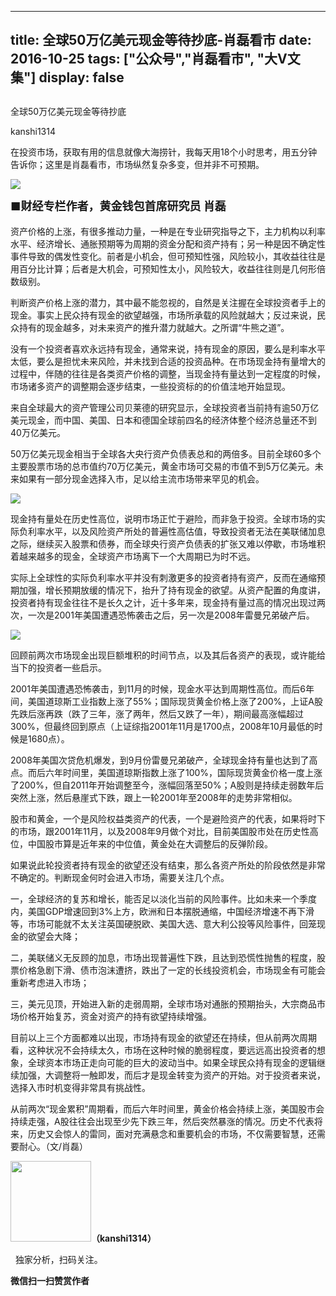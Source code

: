 
---
title:  全球50万亿美元现金等待抄底-肖磊看市
date: 2016-10-25
tags: ["公众号","肖磊看市", "大V文集"]
display: false
---


## 



全球50万亿美元现金等待抄底




kanshi1314




在投资市场，获取有用的信息就像大海捞针，我每天用18个小时思考，用五分钟告诉你；这里是肖磊看市，市场纵然复杂多变，但并非不可预期。


**<strong style="max-width: 100%; font-size: 18px; text-align: justify; line-height: 1.6; text-indent: 40px; box-sizing: border-box !important; word-wrap: break-word !important;"><img data-s="300,640" data-type="jpeg" src="http://mmbiz.qpic.cn/mmbiz_jpg/rIYcHn0KrPSxILgF7guhBdicQTRf80YfY1KOUUNkGjPFPaaX9f6t5IbAmnljlMxpvMibfEHv1Z9iaX5X9VoxIfnHQ/0?wx_fmt=jpeg" data-ratio="0.5625" data-w="1280"/>**</strong>

**<strong style="max-width: 100%; font-size: 18px; text-align: justify; line-height: 1.6; text-indent: 40px; box-sizing: border-box !important; word-wrap: break-word !important;">■财经专栏作者，黄金钱包首席研究员 肖磊**</strong>



资产价格的上涨，有很多推动力量，一种是在专业研究指导之下，主力机构以利率水平、经济增长、通胀预期等为周期的资金分配和资产持有；另一种是因不确定性事件导致的偶发性变化。前者是小机会，但可预知性强，风险较小，其收益往往是用百分比计算；后者是大机会，可预知性太小，风险较大，收益往往则是几何形倍数级别。



判断资产价格上涨的潜力，其中最不能忽视的，自然是关注握在全球投资者手上的现金。事实上民众持有现金的欲望越强，市场所承载的风险就越大；反过来说，民众持有的现金越多，对未来资产的推升潜力就越大。之所谓“牛熊之道”。



没有一个投资者喜欢永远持有现金，通常来说，持有现金的原因，要么是利率水平太低，要么是担忧未来风险，并未找到合适的投资品种。在市场现金持有量增大的过程中，伴随的往往是各类资产价格的调整，当现金持有量达到一定程度的时候，市场诸多资产的调整期会逐步结束，一些投资标的的价值洼地开始显现。



来自全球最大的资产管理公司贝莱德的研究显示，全球投资者当前持有逾50万亿美元现金，而中国、美国、日本和德国全球前四名的经济体整个经济总量还不到40万亿美元。



50万亿美元现金相当于全球各大央行资产负债表总和的两倍多。目前全球60多个主要股票市场的总市值约70万亿美元，黄金市场可交易的市值不到5万亿美元。未来如果有一部分现金选择入市，足以给主流市场带来罕见的机会。

<img data-s="300,640" data-type="png" src="http://mmbiz.qpic.cn/mmbiz_png/rIYcHn0KrPSxILgF7guhBdicQTRf80YfYc0z5jSl4CMuIrG1AyqFluEbvRHCsf8Ria5VwtqLQWrLEdEFZLnvRFEA/0?wx_fmt=png" data-ratio="0.6644474034620506" data-w="751"/>



现金持有量处在历史性高位，说明市场正忙于避险，而非急于投资。全球市场的实际负利率水平，以及风险资产所处的普遍性高估值，导致投资者无法在美联储加息之际，继续买入股票和债券，而全球央行资产负债表的扩张又难以停歇，市场堆积着越来越多的现金，全球资产市场离下一个大周期已为时不远。



实际上全球性的实际负利率水平并没有刺激更多的投资者持有资产，反而在通缩预期加强，增长预期放缓的情况下，抬升了持有现金的欲望。从资产配置的角度讲，投资者持有现金往往不是长久之计，近十多年来，现金持有量过高的情况出现过两次，一次是2001年美国遭遇恐怖袭击之后，另一次是2008年雷曼兄弟破产后。



<img data-s="300,640" data-type="png" src="http://mmbiz.qpic.cn/mmbiz_png/rIYcHn0KrPSxILgF7guhBdicQTRf80YfYrwXTsuqPOno9WFEhliapPn2eOiavtsl8vEGBXlicCrUzo0QArhTBibdCZQ/0?wx_fmt=png" data-ratio="0.5904499540863177" data-w="1089"/>



回顾前两次市场现金出现巨额堆积的时间节点，以及其后各资产的表现，或许能给当下的投资者一些启示。



2001年美国遭遇恐怖袭击，到11月的时候，现金水平达到周期性高位。而后6年间，美国道琼斯工业指数上涨了55%；国际现货黄金价格上涨了200%，上证A股先跌后涨再跌（跌了三年，涨了两年，然后又跌了一年），期间最高涨幅超过300%，但最终回到原点（上证综指2001年11月是1700点，2008年10月最低的时候是1680点）。



2008年美国次贷危机爆发，到9月份雷曼兄弟破产，全球现金持有量也达到了高点。而后六年时间里，美国道琼斯指数上涨了100%，国际现货黄金价格一度上涨了200%，但自2011年开始调整至今，涨幅回落至50%；A股则是持续走弱数年后突然上涨，然后悬崖式下跌，跟上一轮2001年至2008年的走势非常相似。



股市和黄金，一个是风险权益类资产的代表，一个是避险资产的代表，如果将时下的市场，跟2001年11月，以及2008年9月做个对比，目前美国股市处在历史性高位，中国股市算是近年来的中位值，黄金处在大调整后的反弹阶段。



如果说此轮投资者持有现金的欲望还没有结束，那么各资产所处的阶段依然是非常不确定的。判断现金何时会进入市场，需要关注几个点。



一，全球经济的复苏和增长，能否足以淡化当前的风险事件。比如未来一个季度内，美国GDP增速回到3%上方，欧洲和日本摆脱通缩，中国经济增速不再下滑等，市场可能就不太关注英国硬脱欧、美国大选、意大利公投等风险事件，回笼现金的欲望会大降；



二，美联储义无反顾的加息，市场出现普遍性下跌，且达到恐慌性抛售的程度，股票价格急剧下滑、债市泡沫遭挤，跌出了一定的长线投资机会，市场现金有可能会重新考虑进入市场；



三，美元见顶，开始进入新的走弱周期，全球市场对通胀的预期抬头，大宗商品市场价格开始复苏，资金对资产的持有欲望持续增强。



目前以上三个方面都难以出现，市场持有现金的欲望还在持续，但从前两次周期看，这种状况不会持续太久，市场在这种时候的脆弱程度，要远远高出投资者的想象，全球资本市场正走向可能的巨大的波动当中。如果全球民众持有现金的逻辑继续加强，大调整将一触即发，而后才是现金转变为资产的开始。对于投资者来说，选择入市时机变得非常具有挑战性。



从前两次“现金累积”周期看，而后六年时间里，黄金价格会持续上涨，美国股市会持续走强，A股往往会出现至少先下跌三年，然后突然暴涨的情况。历史不代表将来，历史又会惊人的雷同，面对充满悬念和重要机会的市场，不仅需要智慧，还需要耐心。（文/肖磊）



<img data-ratio="1" data-s="300,640" src="http://mmbiz.qpic.cn/mmbiz/rIYcHn0KrPQ4nqiakSpAnZPNSBYdTtpdCELmtbN8iasCKX0AXDKwVJIq1gWcaGVbdt83BgU9ibs9W4vKo34H3ZOBw/640?" data-type="png" data-w="129" style="box-sizing: border-box !important; word-wrap: break-word !important; visibility: visible !important; width: 129px !important;" width="129px"/>**（kanshi1314）**

 &nbsp; 独家分析，扫码关注。






**微信扫一扫赞赏作者**













